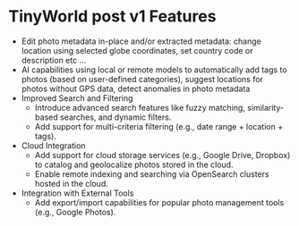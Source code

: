 # TinyWorld post v1 Features

- Edit photo metadata in-place and/or extracted metadata: change location using selected globe coordinates, set country code or description etc ...
- AI capabilities using local or remote models to automatically add tags to photos (based on user-defined categories), suggest locations for photos without GPS data, detect anomalies in photo metadata
- Improved Search and Filtering
  - Introduce advanced search features like fuzzy matching, similarity-based searches, and dynamic filters.
  - Add support for multi-criteria filtering (e.g., date range + location + tags).
- Cloud Integration
  - Add support for cloud storage services (e.g., Google Drive, Dropbox) to catalog and geolocalize photos stored in the cloud.
  - Enable remote indexing and searching via OpenSearch clusters hosted in the cloud.
- Integration with External Tools
  - Add export/import capabilities for popular photo management tools (e.g., Google Photos).
